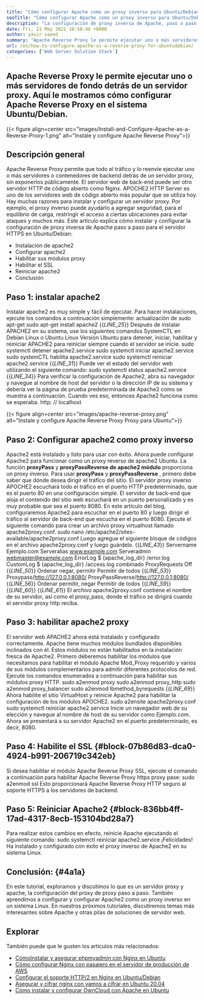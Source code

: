 ```yaml
---
title: "Cómo configurar Apache como un proxy inverso para Ubuntu/Debian" 
seoTitle: "Cómo configurar Apache como un proxy inverso para Ubuntu/Debian" 
description: "La configuración de proxy inversa de Apache, paso a paso, le permite ejecutar uno o más servidores de back -end detrás de un servidor proxy con mod_proxy en Ubuntu/Debian Linux." 
date: Fri, 21 May 2021 18:58:46 +0000
author: yasir saeed
summary: "Apache Reverse Proxy le permite ejecutar uno o más servidores de fondo detrás de un servidor proxy. Aquí le mostramos cómo configurar Apache Reverse Proxy en el sistema Ubuntu/Debian." 
url: /es/how-to-configure-apache-as-a-reverse-proxy-for-ubuntudebian/
categories: ['Web Server Solution Stack']
---
```


## Apache Reverse Proxy le permite ejecutar uno o más servidores de fondo detrás de un servidor proxy. Aquí le mostramos cómo configurar Apache Reverse Proxy en el sistema Ubuntu/Debian.

{{< figure align=center src="images/Install-and-Configure-Apache-as-a-Reverse-Proxy-1.png" alt="Instale y configure Apache Reverse Proxy">}}


##  **Descripción general**  
Apache Reverse Proxy permite que todo el tráfico y lo reenvíe ejecutar uno o más servidores o contenedores de backend detrás de un servidor proxy, sin exponerlos públicamente. El servidor web de back-end puede ser otro servidor HTTP de código abierto como Nginx. APOCHE2 HTTP Server es uno de los servidores web de código abierto más popular que se utiliza hoy.
Hay muchas razones para instalar y configurar un servidor proxy. Por ejemplo, el proxy inverso puede ayudarlo a agregar seguridad, para el equilibrio de carga, restringir el acceso a ciertas ubicaciones para evitar ataques y muchos más. Este artículo explica cómo instalar y configurar la configuración de proxy inversa de Apache paso a paso para el servidor HTTPS en Ubuntu/Debian:
  * Instalación de apache2
  * Configurar apache2
  * Habilitar sus módulos proxy
  * Habilitar el SSL
  * Reiniciar apache2
  * Conclusión

## Paso 1: instalar apache2
Instalar apache2 es muy simple y fácil de ejecutar. Para hacer instalaciones, ejecute los comandos a continuación simplemente:
actualización de sudo apt-get
sudo apt-get install apache2
{{_LINE_25_}}
Después de instalar APACHE2 en su sistema, use los siguientes comandos SystemCTL en Debian Linux o Ubuntu Linux Version Ubuntu para detener, iniciar, habilitar y reiniciar APACHE2 para reiniciar siempre cuando el servidor se inicie.
sudo systemctl detener apache2.service
sudo systemctl iniciar apache2.service
sudo systemCTL habilita apache2.service
sudo systemctl reiniciar apache2.service
{{_LINE_31_}}
Puede ver el estado del servidor web utilizando el siguiente comando:
sudo systemctl status apache2.service
{{_LINE_34_}}
Para verificar la configuración de Apache2, abra su navegador y navegue al nombre de host del servidor o la dirección IP de su sistema y debería ver la página de prueba predeterminada de Apache2 como se muestra a continuación. Cuando ves eso, entonces Apache2 funciona como se esperaba. http: // localhost

{{< figure align=center src="images/apache-reverse-proxy.png" alt="Instale y configure Apache Reverse Proxy Proxy para Ubuntu">}}


## Paso 2: Configurar apache2 como proxy inverso
Apache2 está instalado y listo para usar con éxito. Ahora puede configurar Apache2 para funcionar como un proxy reverso de apache2 Ubuntu. La función  **proxyPass** y  **proxyPassReverse**  **de apache2 módulo** proporciona un proxy inverso. Para usar **proxyPass** y **proxyPassReverse** , primero debe saber que dónde desea dirigir el tráfico del sitio.
El servidor proxy inverso APOCHE2 escuchará todo el tráfico en el puerto HTTP predeterminado, que es el puerto 80 en una configuración simple. El servidor de back-end que aloja el contenido del sitio web escuchará en un puerto personalizado y es muy probable que sea el puerto 8080.
En este artículo del blog, configuraremos Apache2 para escuchar en el puerto 80 y luego dirigir el tráfico al servidor de back-end que escucha en el puerto 8080. Ejecute el siguiente comando para crear un archivo proxy virtualhost llamado apache2proxy.conf.
sudo nano /etc/apache2/sites-available/apache2proxy.conf
Luego agregue el siguiente bloque de códigos en el archivo apache2proxy.conf y luego guárdelo.
{{_LINE_43_}}
        Servername Ejemplo.com
        Serveralias www.example.com
        Serveradmin webmaster@example.com
        ErrorLog $ {apache_log_dir} /error.log
        CustomLog $ {apache_log_dir} /access.log combinado
        ProxyRequests Off
{{_LINE_50_}}
          Ordenar negar, permitir
          Permitir de todos
{{_LINE_53_}}
        Proxypass/http://127.0.0.1:8080/
        ProxyPassReverse/http://127.0.0.1:8080/
{{_LINE_56_}}
          Ordenar permitir, negar
          Permitir de todos
{{_LINE_59_}}
{{_LINE_60_}}
{{_LINE_61_}}
El archivo apache2proxy.conf contiene el nombre de su servidor, así como el proxy_pass, donde el tráfico se dirigirá cuando el servidor proxy http reciba.

## Paso 3: habilitar apache2 proxy
El servidor web APACHE2 ahora está instalado y configurado correctamente. Apache tiene muchos módulos bundlados disponibles inclinados con él. Estos módulos no están habilitados en la instalación fresca de Apache2. Primero deberemos habilitar los módulos que necesitamos para habilitar el módulo Apache Mod_Proxy requerido y varios de sus módulos complementarios para admitir diferentes protocolos de red. Ejecute los comandos enumerados a continuación para habilitar sus módulos proxy HTTP.
sudo a2enmod proxy
sudo a2enmod proxy_http
sudo a2enmod proxy_balancer
sudo a2enmod lbmethod_byrequests
{{_LINE_69_}}
Ahora habilite el sitio VirtualHost y reinicie Apache2 para habilitar la configuración de los módulos APOCHE2.
sudo a2ensite apache2proxy.conf
sudo systemctl reiniciar apache2.service
Inicie un navegador web de su elección y navegue al nombre de host de su servidor como Ejemplo.com. Ahora se presentará a su servidor Apache2 en el puerto predeterminado, es decir, 8080.

## Paso 4: Habilite el SSL {#block-07b86d83-dca0-4924-b991-206719c342eb}

Si desea habilitar el módulo Apache Reverse Proxy SSL, ejecute el comando a continuación para habilitar Apache Reverse Proxy https proxy pase:
sudo a2enmod ssl
Esto proporcionará Apache Reverse Proxy HTTP seguro al soporte HTTPS a los servidores de backend.

## Paso 5: Reiniciar Apache2 {#block-836bb4ff-17ad-4317-8ecb-153104bd28a7}

Para realizar estos cambios en efecto, reinicie Apache ejecutando el siguiente comando:
sudo systemctl reiniciar apache2.service
¡Felicidades! Ha instalado y configurado con éxito el proxy inverso de Apache2 en su sistema Linux.

##  **Conclusión:**   {#4a1a}

En este tutorial, exploramos y discutimos lo que es un servidor proxy y apache, la configuración del proxy de proxy paso a paso. También aprendimos a configurar y configurar Apache2 como un proxy inverso en un sistema Linux. En nuestros próximos tutoriales, discutiremos temas más interesantes sobre Apache y otras pilas de soluciones de servidor web.

## Explorar
También puede que le gusten los artículos más relacionados:
  * [Cómo][1][Instalar y asegurar phpmyadmin con Nginx en Ubuntu][2]
  * [Cómo configurar Nginx con pasajero en el servidor de producción de AWS][3]
  * [Configurar el soporte HTTP/2 en Nginx en Ubuntu/Debian][4]
  * [Asegurar y cifrar nginx con vamos a cifrar en Ubuntu 20.04][5]
  * [Cómo instalar y configurar OwnCloud con Apache en Ubuntu][6]



 [1]: https://blog.containerize.com/web-server-solution-stack/es/how-to-configure-apache-as-a-reverse-proxy-for-ubuntudebian/
 [2]: https://blog.containerize.com/web-server-solution-stack/how-to-install-and-secure-phpmyadmin-with-nginx-on-ubuntu/
 [3]: https://blog.containerize.com/web-server-solution-stack/how-to-setup-nginx-with-passenger-on-aws-production-server/
 [4]: https://blog.containerize.com/web-server-solution-stack/how-to-configure-http2-support-in-nginx-on-ubuntudebian/
 [5]: https://blog.containerize.com/web-server-solution-stack/how-to-secure-nginx-with-letsencrypt-on-ubuntu-20-04/
 [6]: https://blog.containerize.com/backup-and-sync-software/how-to-install-and-configure-owncloud-with-apache-on-ubuntu/
